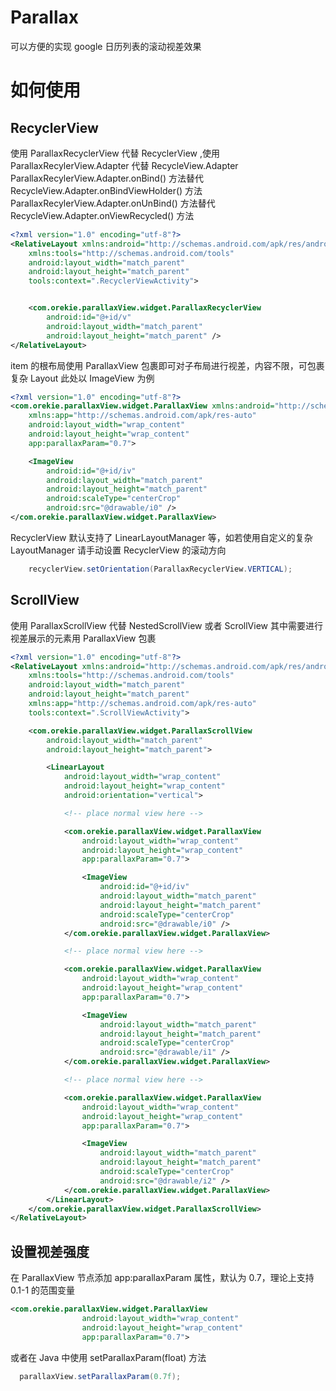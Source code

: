# Parallax

可以方便的实现 google 日历列表的滚动视差效果

# 如何使用

## RecyclerView

使用 ParallaxRecyclerView 代替 RecyclerView ,使用 ParallaxRecylerView.Adapter 代替 RecycleView.Adapter 
ParallaxRecylerView.Adapter.onBind() 方法替代 RecycleView.Adapter.onBindViewHolder() 方法
ParallaxRecylerView.Adapter.onUnBind() 方法替代 RecycleView.Adapter.onViewRecycled() 方法

```xml
<?xml version="1.0" encoding="utf-8"?>
<RelativeLayout xmlns:android="http://schemas.android.com/apk/res/android"
    xmlns:tools="http://schemas.android.com/tools"
    android:layout_width="match_parent"
    android:layout_height="match_parent"
    tools:context=".RecyclerViewActivity">


    <com.orekie.parallaxView.widget.ParallaxRecyclerView
        android:id="@+id/v"
        android:layout_width="match_parent"
        android:layout_height="match_parent" />
</RelativeLayout>
```

item 的根布局使用 ParallaxView 包裹即可对子布局进行视差，内容不限，可包裹复杂 Layout 此处以 ImageView 为例
```xml
<?xml version="1.0" encoding="utf-8"?>
<com.orekie.parallaxView.widget.ParallaxView xmlns:android="http://schemas.android.com/apk/res/android"
    xmlns:app="http://schemas.android.com/apk/res-auto"
    android:layout_width="wrap_content"
    android:layout_height="wrap_content"
    app:parallaxParam="0.7">

    <ImageView
        android:id="@+id/iv"
        android:layout_width="match_parent"
        android:layout_height="match_parent"
        android:scaleType="centerCrop"
        android:src="@drawable/i0" />
</com.orekie.parallaxView.widget.ParallaxView>
```

RecyclerView 默认支持了 LinearLayoutManager 等，如若使用自定义的复杂 LayoutManager 请手动设置 RecyclerView 的滚动方向
```java
    recyclerView.setOrientation(ParallaxRecyclerView.VERTICAL);
```
## ScrollView

使用 ParallaxScrollView 代替 NestedScrollView 或者 ScrollView
其中需要进行视差展示的元素用 ParallaxView 包裹
```xml
<?xml version="1.0" encoding="utf-8"?>
<RelativeLayout xmlns:android="http://schemas.android.com/apk/res/android"
    xmlns:tools="http://schemas.android.com/tools"
    android:layout_width="match_parent"
    android:layout_height="match_parent"
    xmlns:app="http://schemas.android.com/apk/res-auto"
    tools:context=".ScrollViewActivity">

    <com.orekie.parallaxView.widget.ParallaxScrollView
        android:layout_width="match_parent"
        android:layout_height="match_parent">

        <LinearLayout
            android:layout_width="wrap_content"
            android:layout_height="wrap_content"
            android:orientation="vertical">

            <!-- place normal view here -->

            <com.orekie.parallaxView.widget.ParallaxView
                android:layout_width="wrap_content"
                android:layout_height="wrap_content"
                app:parallaxParam="0.7">

                <ImageView
                    android:id="@+id/iv"
                    android:layout_width="match_parent"
                    android:layout_height="match_parent"
                    android:scaleType="centerCrop"
                    android:src="@drawable/i0" />
            </com.orekie.parallaxView.widget.ParallaxView>

            <!-- place normal view here -->

            <com.orekie.parallaxView.widget.ParallaxView 
                android:layout_width="wrap_content"
                android:layout_height="wrap_content"
                app:parallaxParam="0.7">

                <ImageView
                    android:layout_width="match_parent"
                    android:layout_height="match_parent"
                    android:scaleType="centerCrop"
                    android:src="@drawable/i1" />
            </com.orekie.parallaxView.widget.ParallaxView>

            <!-- place normal view here -->

            <com.orekie.parallaxView.widget.ParallaxView 
                android:layout_width="wrap_content"
                android:layout_height="wrap_content"
                app:parallaxParam="0.7">

                <ImageView
                    android:layout_width="match_parent"
                    android:layout_height="match_parent"
                    android:scaleType="centerCrop"
                    android:src="@drawable/i2" />
            </com.orekie.parallaxView.widget.ParallaxView>
        </LinearLayout>
    </com.orekie.parallaxView.widget.ParallaxScrollView>
</RelativeLayout>

```

## 设置视差强度

在 ParallaxView 节点添加 app:parallaxParam 属性，默认为 0.7，理论上支持 0.1-1 的范围变量

```xml
<com.orekie.parallaxView.widget.ParallaxView 
                android:layout_width="wrap_content"
                android:layout_height="wrap_content"
                app:parallaxParam="0.7">
```

或者在 Java 中使用 setParallaxParam(float) 方法

```java
  parallaxView.setParallaxParam(0.7f);
```
